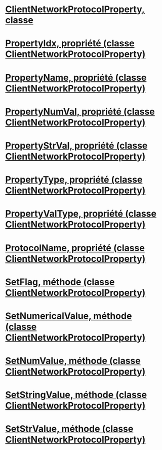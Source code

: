 # [ClientNetworkProtocolProperty, classe](clientnetworkprotocolproperty-class.md)
# [PropertyIdx, propriété (classe ClientNetworkProtocolProperty)](propertyidx-property-clientnetworkprotocolproperty-class.md)
# [PropertyName, propriété (classe ClientNetworkProtocolProperty)](propertyname-property-clientnetworkprotocolproperty-class.md)
# [PropertyNumVal, propriété (classe ClientNetworkProtocolProperty)](propertynumval-property-clientnetworkprotocolproperty-class.md)
# [PropertyStrVal, propriété (classe ClientNetworkProtocolProperty)](propertystrval-property-clientnetworkprotocolproperty-class.md)
# [PropertyType, propriété (classe ClientNetworkProtocolProperty)](propertytype-property-clientnetworkprotocolproperty-class.md)
# [PropertyValType, propriété (classe ClientNetworkProtocolProperty)](propertyvaltype-property-clientnetworkprotocolproperty-class.md)
# [ProtocolName, propriété (classe ClientNetworkProtocolProperty)](protocolname-property-clientnetworkprotocolproperty-class.md)
# [SetFlag, méthode (classe ClientNetworkProtocolProperty)](setflag-method-clientnetworkprotocolproperty-class.md)
# [SetNumericalValue, méthode (classe ClientNetworkProtocolProperty)](setnumericalvalue-method-clientnetworkprotocolproperty-class.md)
# [SetNumValue, méthode (classe ClientNetworkProtocolProperty)](setnumvalue-method-clientnetworkprotocolproperty-class.md)
# [SetStringValue, méthode (classe ClientNetworkProtocolProperty)](setstringvalue-method-clientnetworkprotocolproperty-class.md)
# [SetStrValue, méthode (classe ClientNetworkProtocolProperty)](setstrvalue-method-clientnetworkprotocolproperty-class.md)
